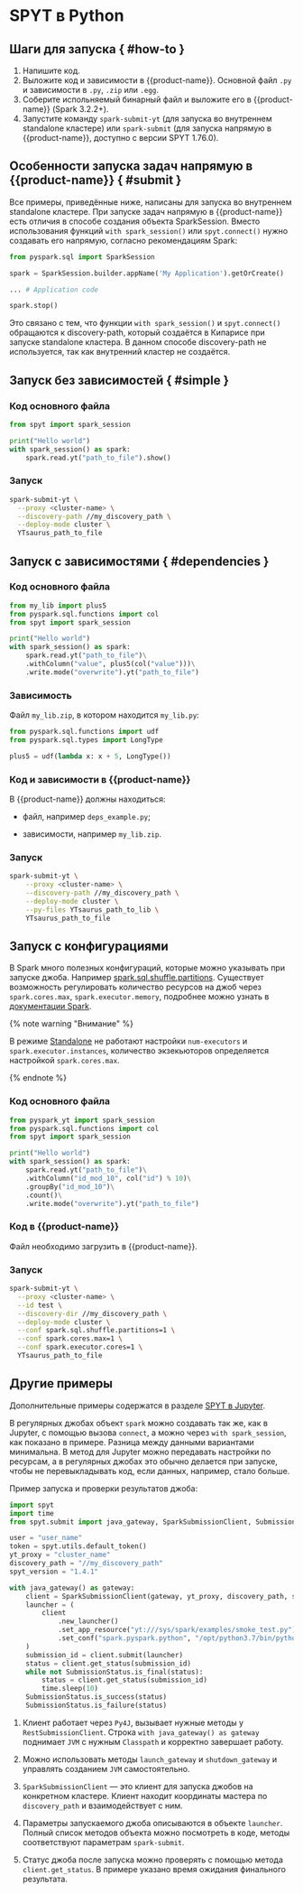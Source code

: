 # SPYT в Python

##  Шаги для запуска { #how-to }

1. Напишите код.
2. Выложите код и зависимости в {{product-name}}. Основной файл `.py` и зависимости в `.py`, `.zip` или `.egg`.
3. Соберите испольняемый бинарный файл и выложите его в {{product-name}} (Spark 3.2.2+).
4. Запустите команду `spark-submit-yt` (для запуска во внутреннем standalone кластере) или `spark-submit` (для запуска напрямую в {{product-name}}, доступно с версии SPYT 1.76.0).

## Особенности запуска задач напрямую в {{product-name}} { #submit }

Все примеры, приведённые ниже, написаны для запуска во внутреннем standalone кластере. При запуске задач напрямую в {{product-name}} есть отличия в способе создания объекта SparkSession. Вместо использования функций `with spark_session()` или `spyt.connect()` нужно создавать его напрямую, согласно рекомендациям Spark:

```python
from pyspark.sql import SparkSession

spark = SparkSession.builder.appName('My Application').getOrCreate()

... # Application code

spark.stop()
```

Это связано с тем, что функции `with spark_session()` и `spyt.connect()` обращаются к discovery-path, который создаётся в Кипарисе при запуске standalone кластера. В данном способе discovery-path не используется, так как внутренний кластер не создаётся.

## Запуск без зависимостей  { #simple }

### Код основного файла

```python
from spyt import spark_session

print("Hello world")
with spark_session() as spark:
    spark.read.yt("path_to_file").show()

```

### Запуск

```bash
spark-submit-yt \
  --proxy <cluster-name> \
  --discovery-path //my_discovery_path \
  --deploy-mode cluster \
  YTsaurus_path_to_file
```

## Запуск с зависимостями  { #dependencies }

### Код основного файла

```python
from my_lib import plus5
from pyspark.sql.functions import col
from spyt import spark_session

print("Hello world")
with spark_session() as spark:
    spark.read.yt("path_to_file")\
	.withColumn("value", plus5(col("value")))\
	.write.mode("overwrite").yt("path_to_file")

```

### Зависимость

 Файл `my_lib.zip`, в котором находится `my_lib.py`:

```python
from pyspark.sql.functions import udf
from pyspark.sql.types import LongType

plus5 = udf(lambda x: x + 5, LongType())

```

### Код и зависимости в {{product-name}}

В {{product-name}} должны находиться:

- файл, например `deps_example.py`;

- зависимости, например `my_lib.zip`.

### Запуск

```bash
spark-submit-yt \
    --proxy <cluster-name> \
    --discovery-path //my_discovery_path \
    --deploy-mode cluster \
    --py-files YTsaurus_path_to_lib \
    YTsaurus_path_to_file

```
## Запуск с конфигурациями

В Spark много полезных конфигураций, которые можно указывать при запуске джоба. Например [spark.sql.shuffle.partitions](https://spark.apache.org/docs/latest/sql-performance-tuning.html). Существует возможность регулировать количество ресурсов на джоб через `spark.cores.max`, `spark.executor.memory`, подробнее можно узнать в [документации Spark](https://spark.apache.org/docs/latest/configuration.html#application-properties).

{% note warning "Внимание" %}

В режиме [Standalone](../../../../../user-guide/data-processing/spyt/cluster/cluster-desc.md#spark-standalone) не работают настройки `num-executors` и `spark.executor.instances`, количество экзекьюторов определяется настройкой `spark.cores.max`.

{% endnote %}

### Код основного файла

```python
from pyspark_yt import spark_session
from pyspark.sql.functions import col
from spyt import spark_session

print("Hello world")
with spark_session() as spark:
    spark.read.yt("path_to_file")\
	.withColumn("id_mod_10", col("id") % 10)\
	.groupBy("id_mod_10")\
	.count()\
	.write.mode("overwrite").yt("path_to_file")

```

  ### Код в {{product-name}}

 Файл необходимо загрузить в {{product-name}}.

  ### Запуск

  ```bash
spark-submit-yt \
    --proxy <cluster-name> \
    --id test \
    --discovery-dir //my_discovery_path \
    --deploy-mode cluster \
    --conf spark.sql.shuffle.partitions=1 \
    --conf spark.cores.max=1 \
    --conf spark.executor.cores=1 \
    YTsaurus_path_to_file
  ```





## Другие примеры

Дополнительные примеры содержатся в разделе [SPYT в Jupyter](../../../../../user-guide/data-processing/spyt/API/spyt-jupyter.md).

В регулярных джобах объект `spark` можно создавать так же, как в Jupyter, с помощью вызова `connect`, а можно через `with spark_session`, как показано в примере. Разница между данными вариантами минимальна. В метод для Jupyter можно передавать настройки по ресурсам, а в регулярных джобах это обычно делается при запуске, чтобы не перевыкладывать код, если данных, например, стало больше.

Пример запуска и проверки результатов джоба:

```python
import spyt
import time
from spyt.submit import java_gateway, SparkSubmissionClient, SubmissionStatus

user = "user_name"
token = spyt.utils.default_token()
yt_proxy = "cluster_name"
discovery_path = "//my_discovery_path"
spyt_version = "1.4.1"

with java_gateway() as gateway:
    client = SparkSubmissionClient(gateway, yt_proxy, discovery_path, spyt_version, user, token)
    launcher = (
        client
            .new_launcher()
            .set_app_resource("yt:///sys/spark/examples/smoke_test.py")
            .set_conf("spark.pyspark.python", "/opt/python3.7/bin/python3.7")
    )
    submission_id = client.submit(launcher)
    status = client.get_status(submission_id)
    while not SubmissionStatus.is_final(status):
        status = client.get_status(submission_id)
        time.sleep(10)
    SubmissionStatus.is_success(status)
    SubmissionStatus.is_failure(status)

```

1. Клиент работает через `Py4J`, вызывает нужные методы у `RestSubmissionClient`. Строка `with java_gateway() as gateway`  поднимает `JVM` с нужным `Classpath` и корректно завершает работу.

2. Можно использовать методы `launch_gateway` и `shutdown_gateway` и управлять созданием `JVM` самостоятельно.

3. `SparkSubmissionClient` — это клиент для запуска джобов на конкретном кластере. Клиент находит координаты мастера по `discovery_path` и взаимодействует с ним.

4. Параметры запускаемого джоба описываются в объекте `launcher`. Полный список методов объекта можно посмотреть в коде, методы соответствуют параметрам `spark-submit`.

5. Статус джоба после запуска можно проверять с помощью метода `client.get_status`. В примере указано время ожидания финального результата.

